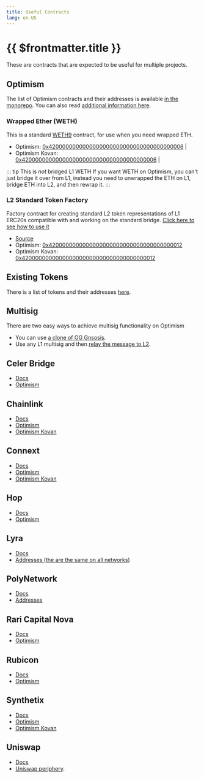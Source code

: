```yaml
---
title: Useful Contracts
lang: en-US
---
```


# {{ $frontmatter.title }}

These are contracts that are expected to be useful for multiple projects.

## Optimism

The list of Optimism contracts and their addresses is available
[in the monorepo](https://github.com/ethereum-optimism/optimism/tree/develop/packages/contracts/deployments). You can also read [additional information
here](../protocol/contracts.md).

### Wrapped Ether (WETH)

This is a standard [WETH9](https://blog.0xproject.com/canonical-weth-a9aa7d0279dd)
contract, for use when you need wrapped ETH.



* Optimism: [0x4200000000000000000000000000000000000006](https://optimistic.etherscan.io/address/0x4200000000000000000000000000000000000006) |
* Optimism Kovan: [0x4200000000000000000000000000000000000006](https://kovan-optimistic.etherscan.io/address/0x4200000000000000000000000000000000000006) |



::: tip This is *not* bridged L1 WETH
If you want WETH on Optimism, you can't just bridge it over from L1, instead you need to unwrapped the ETH on L1, bridge ETH into L2, and then rewrap it.
:::

### L2 Standard Token Factory

Factory contract for creating standard L2 token representations of
L1 ERC20s compatible with and working on the standard bridge.
[Click here to see how to use it](https://github.com/ethereum-optimism/optimism-tutorial/tree/main/standard-bridge-standard-token)


* [Source](https://github.com/ethereum-optimism/optimism/blob/develop/packages/contracts/contracts/L2/messaging/L2StandardTokenFactory.sol)
* Optimism: [0x4200000000000000000000000000000000000012](https://optimistic.etherscan.io/address/0x4200000000000000000000000000000000000012)
* Optimism Kovan: [0x4200000000000000000000000000000000000012](https://kovan-optimistic.etherscan.io/address/0x4200000000000000000000000000000000000012)



## Existing Tokens

There is a list of tokens and their addresses [here](https://github.com/ethereum-optimism/ethereum-optimism.github.io/blob/master/optimism.tokenlist.json).


## Multisig

There are two easy ways to achieve multisig functionality on Optimism

* You can use [a clone of OG Gnsosis](https://ogg.scopelift.co/).
* Use any L1 multisig and then [relay the message to L2](bridge/messaging.md).


## Celer Bridge

* [Docs](https://cbridge-docs.celer.network/developer/cbridge-sdk)
* [Optimism](https://cbridge-docs.celer.network/reference/token-addresses#optimism)

## Chainlink

* [Docs](https://docs.chain.link/)
* [Optimism](https://docs.chain.link/docs/optimism-price-feeds/#Optimism%20Mainnet)
* [Optimism Kovan](https://docs.chain.link/docs/optimism-price-feeds/#Optimism%20Kovan)


## Connext

* [Docs](https://docs.connext.network/)
* [Optimism](https://github.com/connext/nxtp/tree/main/packages/contracts/deployments/optimism)
* [Optimism Kovan](https://github.com/connext/nxtp/tree/main/packages/contracts/deployments/optimism-kovan)

## Hop

* [Docs](https://docs.hop.exchange/js-sdk/getting-started)
* [Optimism](https://github.com/hop-protocol/hop/blob/develop/packages/core/src/addresses/mainnet.ts#L48-L59)

## Lyra

* [Docs](https://docs.lyra.finance/implementation/lyra-protocol-architecture)
* [Addresses (the are the same on all networks)](https://raw.githubusercontent.com/lyra-finance/lyra-protocol/master/deployments/mainnet-ovm/lyra.json)

## PolyNetwork

* [Docs](https://github.com/polynetwork/docs/tree/master/eth)
* [Addresses](https://github.com/polynetwork/docs/blob/master/config/README.md#optimistic)

## Rari Capital Nova

* [Docs](https://docs.rari.capital/nova/)
* [Optimism](https://github.com/Rari-Capital/nova/releases)

## Rubicon

* [Docs](https://docs.rubicon.finance/)
* [Optimism](https://docs.rubicon.finance/contracts/deployments)

## Synthetix

* [Docs](https://docs.synthetix.io/)
* [Optimism](https://docs.synthetix.io/addresses/#mainnet-optimism-l2)
* [Optimism Kovan](https://docs.synthetix.io/addresses/#kovan-optimism-l2)

## Uniswap

* [Docs](https://docs.uniswap.org/sdk/introduction)
* [Uniswap periphery](https://github.com/Uniswap/v3-periphery/blob/main/deploys.md).


